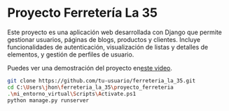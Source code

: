 # Proyecto Ferretería La 35

Este proyecto es una aplicación web desarrollada con Django que permite gestionar usuarios, páginas de blogs, productos y clientes. Incluye funcionalidades de autenticación, visualización de listas y detalles de elementos, y gestión de perfiles de usuario.



Puedes ver una demostración del proyecto en[este video](https://youtu.be/9YGHxbaL-XQ).




```bash
git clone https://github.com/tu-usuario/ferreteria_la_35.git
cd C:\Users\jhon\ferreteria_la_35\proyecto_ferreteria
.\mi_entorno_virtual\Scripts\Activate.ps1
python manage.py runserver



